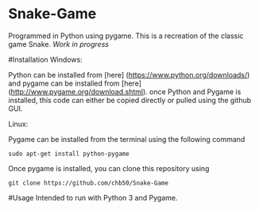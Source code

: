 # Snake-Game
Programmed in Python using pygame. This is a recreation of the classic game Snake. *Work in progress*

#Installation
Windows:

Python can be installed from [here] (https://www.python.org/downloads/) and pygame can be installed from [here] (http://www.pygame.org/download.shtml). once Python and Pygame is installed, this code can either be copied directly or pulled using the github GUI.

Linux:

Pygame can be installed from the terminal using the following command

`sudo apt-get install python-pygame`

Once pygame is installed, you can clone this repository using

`git clone https://github.com/chb50/Snake-Game`

#Usage
Intended to run with Python 3 and Pygame.
